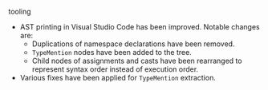 tooling
* AST printing in Visual Studio Code has been improved. Notable changes are:
   * Duplications of namespace declarations have been removed.
   * `TypeMention` nodes have been added to the tree.
   * Child nodes of assignments and casts have been rearranged to represent syntax order
   instead of execution order.
* Various fixes have been applied for `TypeMention` extraction.